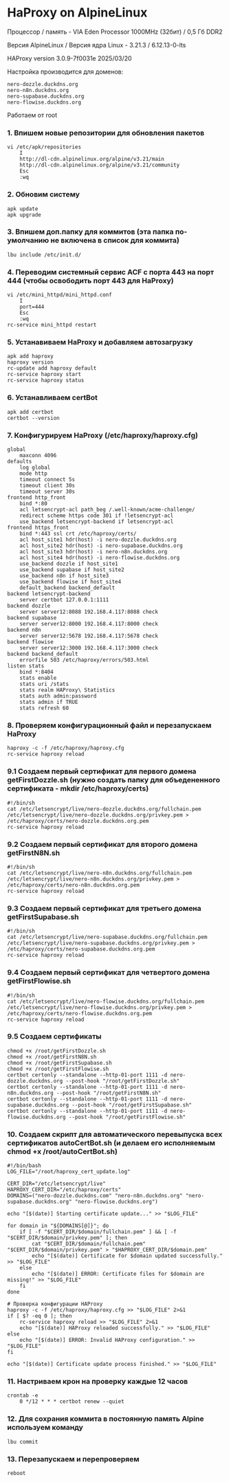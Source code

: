 # HaProxy on AlpineLinux

Процессор / память - VIA Eden Processor 1000MHz (32бит) / 0,5 Гб DDR2

Версия AlpineLinux / Версия ядра Linux - 3.21.3 / 6.12.13-0-lts

HAProxy version 3.0.9-7f0031e 2025/03/20

Настройка производится для доменов:
```
nero-dozzle.duckdns.org
nero-n8n.duckdns.org
nero-supabase.duckdns.org
nero-flowise.duckdns.org
```

Работаем от root

### 1. Впишем новые репозитории для обновления пакетов
```
vi /etc/apk/repositories
	I
	http://dl-cdn.alpinelinux.org/alpine/v3.21/main
	http://dl-cdn.alpinelinux.org/alpine/v3.21/community
	Esc
	:wq
 ```

### 2. Обновим систему
```
apk update
apk upgrade
```

### 3. Впишем доп.папку для коммитов (эта папка по-умолчанию не включена в список для коммита)
```
lbu include /etc/init.d/
```

### 4. Переводим системный сервис ACF с порта 443 на порт 444 (чтобы освободить порт 443 для HaProxy)
```
vi /etc/mini_httpd/mini_httpd.conf
	I
	port=444
	Esc
	:wq
rc-service mini_httpd restart
 ```

### 5. Устанавиваем HaProxy и добавляем автозагрузку
```
apk add haproxy
haproxy version
rc-update add haproxy default
rc-service haproxy start
rc-service haproxy status
```

### 6. Устанавливаем certBot
```
apk add certbot
certbot --version
```

### 7. Конфигурируем HaProxy (/etc/haproxy/haproxy.cfg)
```
global
    maxconn 4096
defaults
    log global
    mode http
    timeout connect 5s
    timeout client 30s
    timeout server 30s
frontend http_front
    bind *:80
    acl letsencrypt-acl path_beg /.well-known/acme-challenge/
    redirect scheme https code 301 if !letsencrypt-acl
    use_backend letsencrypt-backend if letsencrypt-acl
frontend https_front
    bind *:443 ssl crt /etc/haproxy/certs/
    acl host_site1 hdr(host) -i nero-dozzle.duckdns.org
    acl host_site2 hdr(host) -i nero-supabase.duckdns.org
    acl host_site3 hdr(host) -i nero-n8n.duckdns.org
    acl host_site4 hdr(host) -i nero-flowise.duckdns.org
    use_backend dozzle if host_site1
    use_backend supabase if host_site2
    use_backend n8n if host_site3
    use_backend flowise if host_site4
    default_backend backend_default
backend letsencrypt-backend
    server certbot 127.0.0.1:1111
backend dozzle
    server server12:8088 192.168.4.117:8088 check
backend supabase
    server server12:8000 192.168.4.117:8000 check
backend n8n
    server server12:5678 192.168.4.117:5678 check
backend flowise
    server server12:3000 192.168.4.117:3000 check
backend backend_default
    errorfile 503 /etc/haproxy/errors/503.html
listen stats
    bind *:8404
    stats enable
    stats uri /stats
    stats realm HAProxy\ Statistics
    stats auth admin:password
    stats admin if TRUE
    stats refresh 60
```

### 8. Проверяем конфигурационный файл и перезапускаем HaProxy
```
haproxy -c -f /etc/haproxy/haproxy.cfg
rc-service haproxy reload
```

### 9.1 Создаем первый сертификат для первого домена getFirstDozzle.sh (нужно создать папку для объедененного сертификата - mkdir /etc/haproxy/certs)
```
#!/bin/sh
cat /etc/letsencrypt/live/nero-dozzle.duckdns.org/fullchain.pem /etc/letsencrypt/live/nero-dozzle.duckdns.org/privkey.pem > /etc/haproxy/certs/nero-dozzle.duckdns.org.pem
rc-service haproxy reload
```

### 9.2 Создаем первый сертификат для второго домена getFirstN8N.sh
```
#!/bin/sh
cat /etc/letsencrypt/live/nero-n8n.duckdns.org/fullchain.pem /etc/letsencrypt/live/nero-n8n.duckdns.org/privkey.pem > /etc/haproxy/certs/nero-n8n.duckdns.org.pem
rc-service haproxy reload
```

### 9.3 Создаем первый сертификат для третьего домена getFirstSupabase.sh
```
#!/bin/sh
cat /etc/letsencrypt/live/nero-supabase.duckdns.org/fullchain.pem /etc/letsencrypt/live/nero-supabase.duckdns.org/privkey.pem > /etc/haproxy/certs/nero-supabase.duckdns.org.pem
rc-service haproxy reload
```

### 9.4 Создаем первый сертификат для четвертого домена getFirstFlowise.sh
```
#!/bin/sh
cat /etc/letsencrypt/live/nero-flowise.duckdns.org/fullchain.pem /etc/letsencrypt/live/nero-flowise.duckdns.org/privkey.pem > /etc/haproxy/certs/nero-flowise.duckdns.org.pem
rc-service haproxy reload
```

### 9.5 Создаем сертификаты
```
chmod +x /root/getFirstDozzle.sh
chmod +x /root/getFirstN8N.sh
chmod +x /root/getFirstSupabase.sh
chmod +x /root/getFirstFlowise.sh
certbot certonly --standalone --http-01-port 1111 -d nero-dozzle.duckdns.org --post-hook "/root/getFirstDozzle.sh"
certbot certonly --standalone --http-01-port 1111 -d nero-n8n.duckdns.org --post-hook "/root/getFirstN8N.sh"
certbot certonly --standalone --http-01-port 1111 -d nero-supabase.duckdns.org --post-hook "/root/getFirstSupabase.sh"
certbot certonly --standalone --http-01-port 1111 -d nero-flowise.duckdns.org --post-hook "/root/getFirstFlowise.sh"
```

### 10. Создаем скрипт для автоматического перевыпуска всех сертификатов autoCertBot.sh (и делаем его исполняемым chmod +x /root/autoCertBot.sh)
```
#!/bin/bash
LOG_FILE="/root/haproxy_cert_update.log"

CERT_DIR="/etc/letsencrypt/live"
HAPROXY_CERT_DIR="/etc/haproxy/certs"
DOMAINS=("nero-dozzle.duckdns.com" "nero-n8n.duckdns.org" "nero-supabase.duckdns.org" "nero-flowise.duckdns.org")

echo "[$(date)] Starting certificate update..." >> "$LOG_FILE"

for domain in "${DOMAINS[@]}"; do
    if [ -f "$CERT_DIR/$domain/fullchain.pem" ] && [ -f "$CERT_DIR/$domain/privkey.pem" ]; then
        cat "$CERT_DIR/$domain/fullchain.pem" "$CERT_DIR/$domain/privkey.pem" > "$HAPROXY_CERT_DIR/$domain.pem"
        echo "[$(date)] Certificate for $domain updated successfully." >> "$LOG_FILE"
    else
        echo "[$(date)] ERROR: Certificate files for $domain are missing!" >> "$LOG_FILE"
    fi
done

# Проверка конфигурации HAProxy
haproxy -c -f /etc/haproxy/haproxy.cfg >> "$LOG_FILE" 2>&1
if [ $? -eq 0 ]; then
    rc-service haproxy reload >> "$LOG_FILE" 2>&1
    echo "[$(date)] HAProxy reloaded successfully." >> "$LOG_FILE"
else
    echo "[$(date)] ERROR: Invalid HAProxy configuration." >> "$LOG_FILE"
fi

echo "[$(date)] Certificate update process finished." >> "$LOG_FILE"
```

### 11. Настриваем крон на проверку каждые 12 часов
```
crontab -e
	0 */12 * * * certbot renew --quiet
```

### 12. Для сохрания коммита в постоянную память Alpine используем команду
```
lbu commit
```

### 13. Перезапускаем и перепроверяем
```
reboot
```
